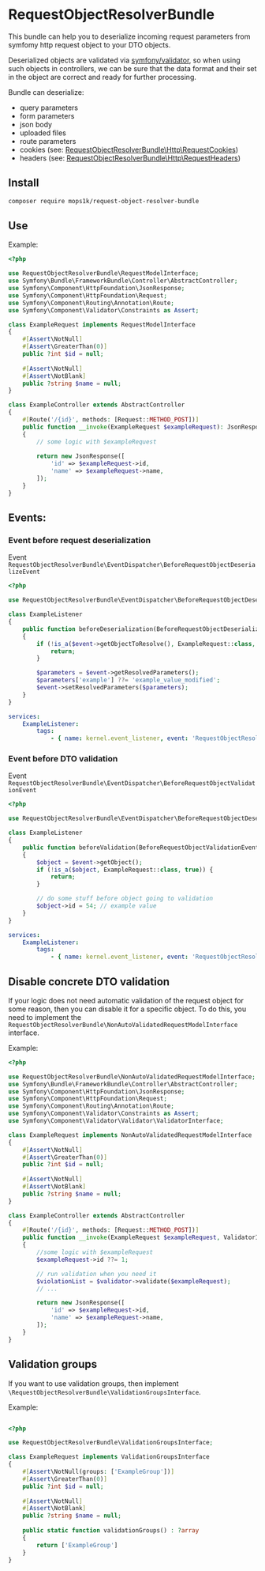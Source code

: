 # RequestObjectResolverBundle
This bundle can help you to deserialize incoming request parameters from symfomy http request object to your DTO objects.

Deserialized objects are validated via [symfony/validator](https://symfony.com/doc/current/validation.html), so when using such objects in
controllers, we can be sure that the data format and their set in the object are correct and ready for further processing.

Bundle can deserialize:
- query parameters
- form parameters
- json body
- uploaded files
- route parameters
- cookies (see: [RequestObjectResolverBundle\Http\RequestCookies](./src/Http/RequestCookies.php))
- headers (see: [RequestObjectResolverBundle\Http\RequestHeaders](./src/Http/RequestHeaders.php))

## Install
```bash
composer require mops1k/request-object-resolver-bundle
```

## Use
Example:

```php
<?php

use RequestObjectResolverBundle\RequestModelInterface;
use Symfony\Bundle\FrameworkBundle\Controller\AbstractController;
use Symfony\Component\HttpFoundation\JsonResponse;
use Symfony\Component\HttpFoundation\Request;
use Symfony\Component\Routing\Annotation\Route;
use Symfony\Component\Validator\Constraints as Assert;

class ExampleRequest implements RequestModelInterface
{
    #[Assert\NotNull]
    #[Assert\GreaterThan(0)]
    public ?int $id = null;
    
    #[Assert\NotNull]
    #[Assert\NotBlank]
    public ?string $name = null;
}

class ExampleController extends AbstractController
{
    #[Route('/{id}', methods: [Request::METHOD_POST])]
    public function __invoke(ExampleRequest $exampleRequest): JsonResponse
    {
        // some logic with $exampleRequest
        
        return new JsonResponse([
            'id' => $exampleRequest->id,
            'name' => $exampleRequest->name,
        ]);
    }
}
```
## Events:
### Event before request deserialization
Event `RequestObjectResolverBundle\EventDispatcher\BeforeRequestObjectDeserializeEvent`

```php
<?php

use RequestObjectResolverBundle\EventDispatcher\BeforeRequestObjectDeserializeEvent;

class ExampleListener
{
    public function beforeDeserialization(BeforeRequestObjectDeserializeEvent $event): void
    {
        if (!is_a($event->getObjectToResolve(), ExampleRequest::class, true)) {
            return;
        }

        $parameters = $event->getResolvedParameters();
        $parameters['example'] ??= 'example_value_modified';
        $event->setResolvedParameters($parameters);
    }
}
```

```yaml
services:
    ExampleListener:
        tags:
            - { name: kernel.event_listener, event: 'RequestObjectResolverBundle\EventDispatcher\BeforeRequestObjectDeserializeEvent' }
```

### Event before DTO validation
Event `RequestObjectResolverBundle\EventDispatcher\BeforeRequestObjectValidationEvent`

```php
<?php

use RequestObjectResolverBundle\EventDispatcher\BeforeRequestObjectDeserializeEvent;

class ExampleListener
{
    public function beforeValidation(BeforeRequestObjectValidationEvent $event): void
    {
        $object = $event->getObject();
        if (!is_a($object, ExampleRequest::class, true)) {
            return;
        }

        // do some stuff before object going to validation
        $object->id = 54; // example value
    }
}
```

```yaml
services:
    ExampleListener:
        tags:
            - { name: kernel.event_listener, event: 'RequestObjectResolverBundle\EventDispatcher\BeforeRequestObjectValidationEvent' }
```

## Disable concrete DTO validation
If your logic does not need automatic validation of the request object for some reason, then you can disable it
for a specific object. To do this, you need to implement the `RequestObjectResolverBundle\NonAutoValidatedRequestModelInterface` interface.

Example:

```php
<?php

use RequestObjectResolverBundle\NonAutoValidatedRequestModelInterface;
use Symfony\Bundle\FrameworkBundle\Controller\AbstractController;
use Symfony\Component\HttpFoundation\JsonResponse;
use Symfony\Component\HttpFoundation\Request;
use Symfony\Component\Routing\Annotation\Route;
use Symfony\Component\Validator\Constraints as Assert;
use Symfony\Component\Validator\Validator\ValidatorInterface;

class ExampleRequest implements NonAutoValidatedRequestModelInterface
{
    #[Assert\NotNull]
    #[Assert\GreaterThan(0)]
    public ?int $id = null;
    
    #[Assert\NotNull]
    #[Assert\NotBlank]
    public ?string $name = null;
}

class ExampleController extends AbstractController
{
    #[Route('/{id}', methods: [Request::METHOD_POST])]
    public function __invoke(ExampleRequest $exampleRequest, ValidatorInterface $validator): JsonResponse
    {
        //some logic with $exampleRequest
        $exampleRequest->id ??= 1;

        // run validation when you need it
        $violationList = $validator->validate($exampleRequest);
        // ...

        return new JsonResponse([
            'id' => $exampleRequest->id,
            'name' => $exampleRequest->name,
        ]);
    }
}
```

## Validation groups
If you want to use validation groups, then implement `\RequestObjectResolverBundle\ValidationGroupsInterface`.

Example:
```php

<?php

use RequestObjectResolverBundle\ValidationGroupsInterface;

class ExampleRequest implements ValidationGroupsInterface
{
    #[Assert\NotNull(groups: ['ExampleGroup'])]
    #[Assert\GreaterThan(0)]
    public ?int $id = null;
    
    #[Assert\NotNull]
    #[Assert\NotBlank]
    public ?string $name = null;
    
    public static function validationGroups() : ?array
    {
        return ['ExampleGroup']
    }
}
```
